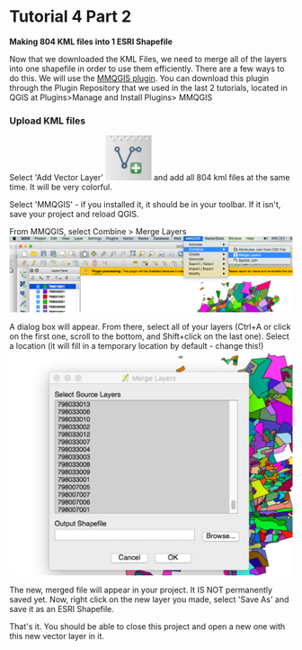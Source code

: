 # Tutorial 4 Part 2
**Making 804 KML files into 1 ESRI Shapefile**

Now that we downloaded the KML Files, we need to merge all of the layers into one shapefile in order to use them efficiently. There are a few ways to do this. We will use the [MMQGIS plugin](https://www.google.com/search?q=mmqgis&ie=utf-8&oe=utf-8). You can download this plugin through the Plugin Repository that we used in the last 2 tutorials, located in QGIS at Plugins>Manage and Install Plugins> MMQGIS

### Upload KML files
Select 'Add Vector Layer' ![vector](https://github.com/michellejm/ConflictUrbanism-InfraPolitics/blob/master/img/dm1.png) and add all 804 kml files at the same time. It will be very colorful. 

Select 'MMQGIS' - if you installed it, it should be in your toolbar. If it isn't, save your project and reload QGIS. 

From MMQGIS, select Combine > Merge Layers ![merge](https://github.com/michellejm/ConflictUrbanism-InfraPolitics/blob/master/img/dm2.png)

A dialog box will appear. From there, select all of your layers (Ctrl+A or click on the first one, scroll to the bottom, and Shift+click on the last one). Select a location (it will fill in a temporary location by default - change this!)
![merge](https://github.com/michellejm/ConflictUrbanism-InfraPolitics/blob/master/img/dm3.png)

The new, merged file will appear in your project. It IS NOT permanently saved yet. 
Now, right click on the new layer you made, select 'Save As' and save it as an ESRI Shapefile. 

That's it. You should be able to close this project and open a new one with this new vector layer in it. 
